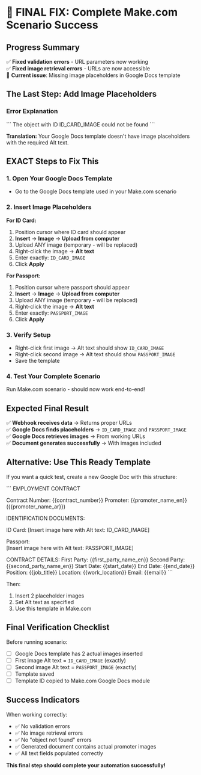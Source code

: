 # 🎯 FINAL FIX: Complete Make.com Scenario Success

## Progress Summary
✅ **Fixed validation errors** - URL parameters now working  
✅ **Fixed image retrieval errors** - URLs are now accessible  
🔧 **Current issue**: Missing image placeholders in Google Docs template

## The Last Step: Add Image Placeholders

### Error Explanation
\`\`\`
The object with ID ID_CARD_IMAGE could not be found
\`\`\`

**Translation:** Your Google Docs template doesn't have image placeholders with the required Alt text.

## EXACT Steps to Fix This

### 1. Open Your Google Docs Template
- Go to the Google Docs template used in your Make.com scenario

### 2. Insert Image Placeholders

**For ID Card:**
1. Position cursor where ID card should appear
2. **Insert** → **Image** → **Upload from computer**
3. Upload ANY image (temporary - will be replaced)
4. Right-click the image → **Alt text**
5. Enter exactly: `ID_CARD_IMAGE`
6. Click **Apply**

**For Passport:**
1. Position cursor where passport should appear
2. **Insert** → **Image** → **Upload from computer**  
3. Upload ANY image (temporary - will be replaced)
4. Right-click the image → **Alt text**
5. Enter exactly: `PASSPORT_IMAGE`
6. Click **Apply**

### 3. Verify Setup
- Right-click first image → Alt text should show `ID_CARD_IMAGE`
- Right-click second image → Alt text should show `PASSPORT_IMAGE`
- Save the template

### 4. Test Your Complete Scenario
Run Make.com scenario - should now work end-to-end!

## Expected Final Result

✅ **Webhook receives data** → Returns proper URLs  
✅ **Google Docs finds placeholders** → `ID_CARD_IMAGE` and `PASSPORT_IMAGE`  
✅ **Google Docs retrieves images** → From working URLs  
✅ **Document generates successfully** → With images included  

## Alternative: Use This Ready Template

If you want a quick test, create a new Google Doc with this structure:

\`\`\`
EMPLOYMENT CONTRACT

Contract Number: {{contract_number}}
Promoter: {{promoter_name_en}} ({{promoter_name_ar}})

IDENTIFICATION DOCUMENTS:

ID Card:
[Insert image here with Alt text: ID_CARD_IMAGE]

Passport:  
[Insert image here with Alt text: PASSPORT_IMAGE]

CONTRACT DETAILS:
First Party: {{first_party_name_en}}
Second Party: {{second_party_name_en}}
Start Date: {{start_date}}
End Date: {{end_date}}
Position: {{job_title}}
Location: {{work_location}}
Email: {{email}}
\`\`\`

Then:
1. Insert 2 placeholder images
2. Set Alt text as specified
3. Use this template in Make.com

## Final Verification Checklist

Before running scenario:
- [ ] Google Docs template has 2 actual images inserted
- [ ] First image Alt text = `ID_CARD_IMAGE` (exactly)
- [ ] Second image Alt text = `PASSPORT_IMAGE` (exactly)  
- [ ] Template saved
- [ ] Template ID copied to Make.com Google Docs module

## Success Indicators

When working correctly:
- ✅ No validation errors
- ✅ No image retrieval errors  
- ✅ No "object not found" errors
- ✅ Generated document contains actual promoter images
- ✅ All text fields populated correctly

**This final step should complete your automation successfully!**
